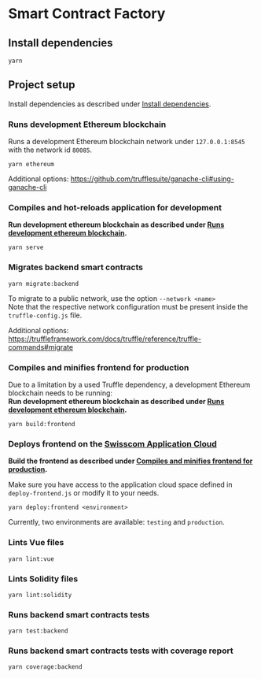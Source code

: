 # Smart Contract Factory

## Install dependencies
```
yarn
```

## Project setup

Install dependencies as described under [Install dependencies](#install-dependencies).

### Runs development Ethereum blockchain

Runs a development Ethereum blockchain network under ```127.0.0.1:8545``` with the network id ```80085```.

```
yarn ethereum
```

Additional options: https://github.com/trufflesuite/ganache-cli#using-ganache-cli

### Compiles and hot-reloads application for development

**Run development ethereum blockchain as described under [Runs development ethereum blockchain](#runs-development-ethereum-blockchain).**

```
yarn serve
```

### Migrates backend smart contracts

```
yarn migrate:backend
```

To migrate to a public network, use the option ```--network <name>``` \
Note that the respective network configuration must be present inside the ```truffle-config.js``` file.

Additional options: https://truffleframework.com/docs/truffle/reference/truffle-commands#migrate

### Compiles and minifies frontend for production

Due to a limitation by a used Truffle dependency, a development Ethereum blockchain needs to be running:\
**Run development ethereum blockchain as described under [Runs development ethereum blockchain](#runs-development-ethereum-blockchain).**

```
yarn build:frontend
```

### Deploys frontend on the [Swisscom Application Cloud](https://developer.swisscom.com/)

**Build the frontend as described under [Compiles and minifies frontend for production](#compiles-and-minifies-frontend-for-production).**

Make sure you have access to the application cloud space defined in ```deploy-frontend.js``` or modify it to your needs.

```
yarn deploy:frontend <environment>
```

Currently, two environments are available: ```testing``` and ```production```.

### Lints Vue files
```
yarn lint:vue
```

### Lints Solidity files
```
yarn lint:solidity
```

### Runs backend smart contracts tests
```
yarn test:backend
```

### Runs backend smart contracts tests with coverage report
```
yarn coverage:backend
```